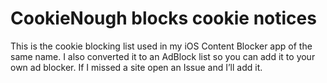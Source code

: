 # CookieNough blocks cookie notices #

This is the cookie blocking list used in my iOS Content Blocker app of the same name. I also converted it to an AdBlock list so you can add it to your own ad blocker. If I missed a site open an Issue and I’ll add it. 

